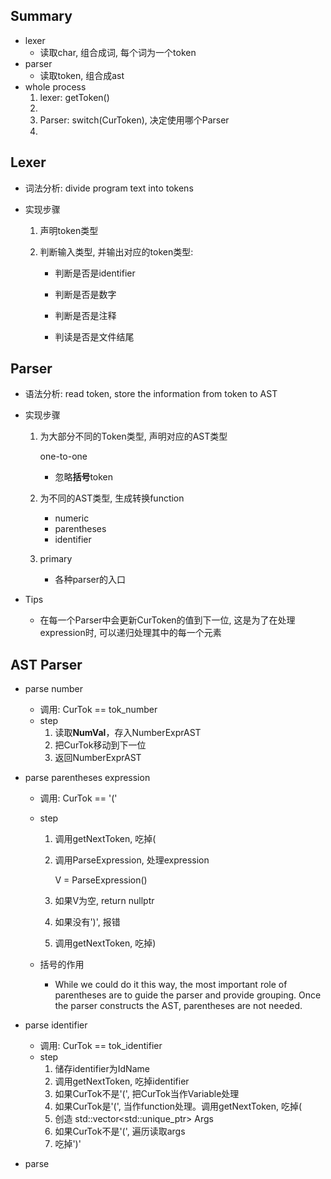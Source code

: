 ## Summary

* lexer
  * 读取char, 组合成词, 每个词为一个token
* parser
  * 读取token, 组合成ast
* whole process
  1. lexer: getToken()
  2. 
  3. Parser: switch(CurToken), 决定使用哪个Parser
  4. 

## Lexer

* 词法分析: divide program text into tokens

* 实现步骤

  1. 声明token类型

  2. 判断输入类型, 并输出对应的token类型:

     * 判断是否是identifier

     * 判断是否是数字

     * 判断是否是注释

     * 判读是否是文件结尾

## Parser

* 语法分析: read token, store the information from token to AST

* 实现步骤

  1. 为大部分不同的Token类型, 声明对应的AST类型

     one-to-one

     * 忽略**括号**token

  2. 为不同的AST类型, 生成转换function

     * numeric
     * parentheses
     * identifier

  3. primary

     * 各种parser的入口
  
* Tips

  * 在每一个Parser中会更新CurToken的值到下一位, 这是为了在处理expression时, 可以递归处理其中的每一个元素

## AST Parser

* parse number

  * 调用: CurTok == tok_number
  * step
    1. 读取**NumVal**，存入NumberExprAST
    2. 把CurTok移动到下一位
    3. 返回NumberExprAST

* parse parentheses expression

  * 调用: CurTok == '('

  * step

    1. 调用getNextToken, 吃掉(

    2. 调用ParseExpression, 处理expression

       V = ParseExpression()

    3. 如果V为空, return nullptr

    4. 如果没有')', 报错

    5. 调用getNextToken, 吃掉)

  * 括号的作用

    * While we could do it this way, the most important role of parentheses are to guide the parser and provide grouping. Once the parser constructs the AST, parentheses are not needed.

* parse identifier

  * 调用: CurTok == tok_identifier
  * step
    1. 储存identifier为IdName
    2. 调用getNextToken, 吃掉identifier
    3. 如果CurTok不是'(', 把CurTok当作Variable处理
    4. 如果CurTok是'(', 当作function处理。调用getNextToken, 吃掉(
    5. 创造 std::vector<std::unique_ptr<ExprAST>> Args
    6. 如果CurTok不是'(', 遍历读取args
    7. 吃掉')'

* parse
